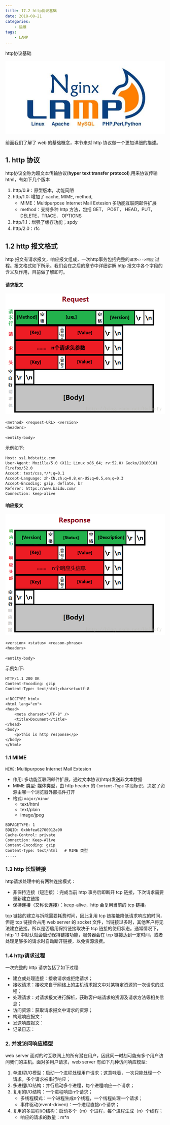 ```yaml
---
title: 17.2 http协议基础
date: 2018-08-21
categories:
    - 运维
tags:
    - LAMP
---
```


http协议基础

![linux-mt](/images/linux_mt/linux_mt1.jpg)
<!-- more -->

前面我们了解了 web 的基础概念，本节来对 http 协议做一个更加详细的描述。

## 1. http 协议
http协议全称为超文本传输协议(**hyper text transfer protocol**),用来协议传输 html，有如下几个版本
1. http/0.9：原型版本，功能简陋
2. http/1.0: 增加了 cache, MIME, method,              
    - MIME：Multipurpose Internet Mail Extesion 多功能互联网邮件扩展
    - method：支持多种 http 方法，包括 GET， POST， HEAD，PUT， DELETE，TRACE， OPTIONS
3. http/1.1：增强了缓存功能；spdy
4. http/2.0：rfc

## 1.2 http 报文格式
http 报文有请求报文，响应报文组成，一次http事务包括完整的`请求<-->响应` 过程。报文格式如下所示。我们会在之后的章节中详细讲解 http 报文中各个字段的含义及作用，目前做了解即可。

#### 请求报文
![http_request](/images/linux_mt/http_request.png)

```
<method> <request-URL> <version>
<headers>

<entity-body>
```

示例如下:
```
Host: ss1.bdstatic.com
User-Agent: Mozilla/5.0 (X11; Linux x86_64; rv:52.0) Gecko/20100101 Firefox/52.0
Accept: text/css,*/*;q=0.1
Accept-Language: zh-CN,zh;q=0.8,en-US;q=0.5,en;q=0.3
Accept-Encoding: gzip, deflate, br
Referer: https://www.baidu.com/
Connection: keep-alive
```

#### 响应报文
![http_response](/images/linux_mt/http_response.png)

```
<version> <status> <reason-phrase>
<headers>

<entity-body>
```

示例如下:
```
HTTP/1.1 200 OK
Content-Encoding: gzip
Content-Type: text/html;charset=utf-8

<!DOCTYPE html>
<html lang="en">
<head>
    <meta charset="UTF-8" />
    <title>Document</title>
</head>
<body>
    <p>this is http response</p>
</body>
</html>
```


### 1.1 MIME
`MIME`: Multipurpose Internet Mail Extesion
- 作用: 多功能互联网邮件扩展，通过文本协议(http)发送非文本数据
- MIME 类型: 媒体类型，由 http header 的 `Content-Type` 字段标识，决定了资源由哪一个浏览器外部插件打开
- 格式: `major/minor`
    - text/html
    - text/plain
    - image/jpeg

```
BDPAGETYPE: 1
BDQID: 0xbbfea62700012a90
Cache-Control: private
Connection: Keep-Alive
Content-Encoding: gzip
Content-Type: text/html   # MIME 类型
.....
```

### 1.3 http 长短链接
http请求处理中的有两种连接模式：
- 非保持连接（短连接）：完成当前 http 事务后即断开 tcp 链接，下次请求需要重新建立链接
- 保持连接（又称长连接）：keep-alive，http 会复用当前的 tcp 链接。

tcp 链接的建立与拆除需要耗费时间，因此复用 tcp 链接能降低请求响应的时间，但是 tcp 链接会占用 web server 的 socket 文件，当链接过多时，其他客户将无法建立链接。所以是否启用保持链接取决于 tcp 链接的使用状态。通常情况下，http 1.1 中默认就会启动保持链接功能，服务器会在 tcp 链接达到一定时间，或者处理足够多的请求时自动断开链接，以免资源浪费。


### 1.4  http请求过程
一次完整的 http 请求包括了如下过程:
- 建立或处理连接：接收请求或拒绝请求；
- 接收请求：接收来自于网络上的主机请求报文中对某特定资源的一次请求的过程；
- 处理请求：对请求报文进行解析，获取客户端请求的资源及请求方法等相关信息；
- 访问资源：获取请求报文中请求的资源；
- 构建响应报文：
- 发送响应报文：
- 记录日志：

### 2. 并发访问响应模型
web server 面对的时互联网上的所有潜在用户，因此同一时刻可能有多个用户访问我们的主机。面对多用户请求，web server 有如下几种访问响应模型:
1. 单进程I/O模型：启动一个进程处理用户请求；这意味着，一次只能处理一个请求，多个请求被串行响应；
2. 多进程I/O结构：并行启动多个进程，每个进程响应一个请求；
3. 复用的I/O结构：一个进程响应n个请求；
    - 多线程模式：一个进程生成n个线程，一个线程处理一个请求；
    - 事件驱动(event-driven)：一个进程直接n个请求；
4. 复用的多进程I/O结构：启动多个（m）个进程，每个进程生成（n）个线程；
    - 响应的请求的数量：m*n
